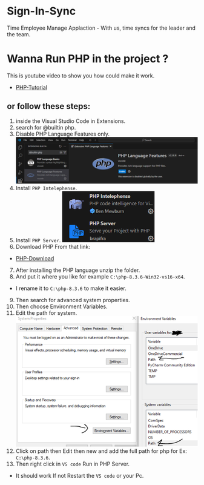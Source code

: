 # Sign-In-Sync
Time Employee Manage Applaction - With us, time syncs for the leader and the team.
# Wanna Run PHP in the project ?
This is youtube video to show you how could make it work.
- [PHP-Tutorial](https://www.youtube.com/watch?v=btE1bjvon9c)
## or follow these steps:
1. inside the Visual Studio Code in Extensions.
2. search for @builtin php.
3. Disable PHP Language Features only.
![PhpRun](/Tutorial/Run-Php.PNG)
4. Install `PHP Intelephense`.
5. Install `PHP Server`.
![Php-Extensions](/Tutorial/Php-Extensions.PNG)
6. Download PHP From that link:
- [PHP-Download](https://windows.php.net/download/)
7. After installing the PHP language unzip the folder.
8. And put it where you like for example `C:\php-8.3.6-Win32-vs16-x64`.
- I rename it to `C:\php-8.3.6` to make it easier.
9. Then search for advanced system properties.
10. Then choose Environment Variables.
12. Edit the path for system.
![Edit-Path](/Tutorial/Edit-Path.PNG)
13. Click on path then Edit then new and add the full path for php for Ex: `C:\php-8.3.6`.
14. Then right click in `VS code` Run in PHP Server.
- It should work If not Restart the `VS code` or your Pc.